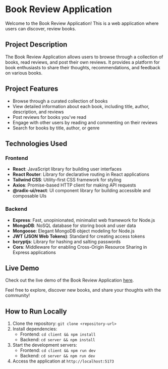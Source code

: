 # Book Review Application

Welcome to the Book Review Application! This is a web application where users can discover, review books.

## Project Description

The Book Review Application allows users to browse through a collection of books, read reviews, and post their own reviews. It provides a platform for book enthusiasts to share their thoughts, recommendations, and feedback on various books.

## Project Features

- Browse through a curated collection of books
- View detailed information about each book, including title, author, description, and reviews
- Post reviews for books you've read
- Engage with other users by reading and commenting on their reviews
- Search for books by title, author, or genre

## Technologies Used

### Frontend

- **React**: JavaScript library for building user interfaces
- **React Router**: Library for declarative routing in React applications
- **Tailwind CSS**: Utility-first CSS framework for styling
- **Axios**: Promise-based HTTP client for making API requests
- **@radix-ui/react**: UI component library for building accessible and composable UIs

### Backend

- **Express**: Fast, unopinionated, minimalist web framework for Node.js
- **MongoDB**: NoSQL database for storing book and user data
- **Mongoose**: Elegant MongoDB object modeling for Node.js
- **JWT (JSON Web Tokens)**: Standard for creating access tokens
- **bcryptjs**: Library for hashing and salting passwords
- **Cors**: Middleware for enabling Cross-Origin Resource Sharing in Express applications

## Live Demo

Check out the live demo of the Book Review Application [here](https://book-review-application-frontend.vercel.app/).

Feel free to explore, discover new books, and share your thoughts with the community!

## How to Run Locally

1. Clone the repository: `git clone <repository-url>`
2. Install dependencies:
   - Frontend: `cd client && npm install`
   - Backend: `cd server && npm install`
3. Start the development servers:
   - Frontend: `cd client && npm run dev`
   - Backend: `cd server && npm run dev`
4. Access the application at `http://localhost:5173`



